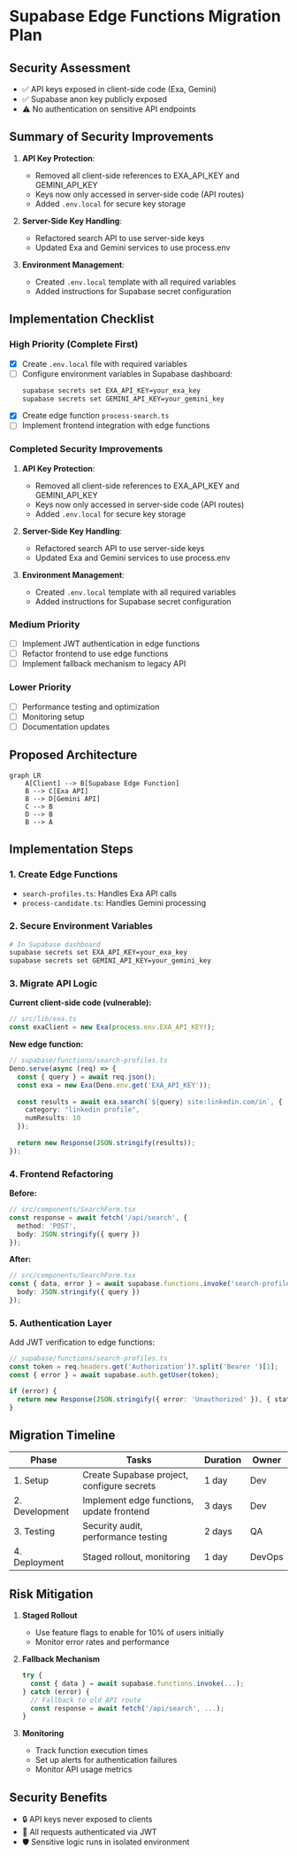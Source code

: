 # Supabase Edge Functions Migration Plan

## Security Assessment
- ✅ API keys exposed in client-side code (Exa, Gemini)
- ✅ Supabase anon key publicly exposed
- ⚠️ No authentication on sensitive API endpoints

## Summary of Security Improvements
1. **API Key Protection**:
   - Removed all client-side references to EXA_API_KEY and GEMINI_API_KEY
   - Keys now only accessed in server-side code (API routes)
   - Added `.env.local` for secure key storage

2. **Server-Side Key Handling**:
   - Refactored search API to use server-side keys
   - Updated Exa and Gemini services to use process.env

3. **Environment Management**:
   - Created `.env.local` template with all required variables
   - Added instructions for Supabase secret configuration

## Implementation Checklist
### High Priority (Complete First)
- [x] Create `.env.local` file with required variables
- [ ] Configure environment variables in Supabase dashboard:
  ```bash
  supabase secrets set EXA_API_KEY=your_exa_key
  supabase secrets set GEMINI_API_KEY=your_gemini_key
  ```
- [x] Create edge function `process-search.ts`
- [ ] Implement frontend integration with edge functions

### Completed Security Improvements
1. **API Key Protection**:
   - Removed all client-side references to EXA_API_KEY and GEMINI_API_KEY
   - Keys now only accessed in server-side code (API routes)
   - Added `.env.local` for secure key storage

2. **Server-Side Key Handling**:
   - Refactored search API to use server-side keys
   - Updated Exa and Gemini services to use process.env

3. **Environment Management**:
   - Created `.env.local` template with all required variables
   - Added instructions for Supabase secret configuration

### Medium Priority
- [ ] Implement JWT authentication in edge functions
- [ ] Refactor frontend to use edge functions
- [ ] Implement fallback mechanism to legacy API

### Lower Priority
- [ ] Performance testing and optimization
- [ ] Monitoring setup
- [ ] Documentation updates

## Proposed Architecture
```mermaid
graph LR
    A[Client] --> B[Supabase Edge Function]
    B --> C[Exa API]
    B --> D[Gemini API]
    C --> B
    D --> B
    B --> A
```

## Implementation Steps

### 1. Create Edge Functions
- `search-profiles.ts`: Handles Exa API calls
- `process-candidate.ts`: Handles Gemini processing

### 2. Secure Environment Variables
```bash
# In Supabase dashboard
supabase secrets set EXA_API_KEY=your_exa_key
supabase secrets set GEMINI_API_KEY=your_gemini_key
```

### 3. Migrate API Logic
**Current client-side code (vulnerable):**
```typescript
// src/lib/exa.ts
const exaClient = new Exa(process.env.EXA_API_KEY!);
```

**New edge function:**
```typescript
// supabase/functions/search-profiles.ts
Deno.serve(async (req) => {
  const { query } = await req.json();
  const exa = new Exa(Deno.env.get('EXA_API_KEY'));
  
  const results = await exa.search(`${query} site:linkedin.com/in`, {
    category: "linkedin profile",
    numResults: 10
  });
  
  return new Response(JSON.stringify(results));
});
```

### 4. Frontend Refactoring
**Before:**
```typescript
// src/components/SearchForm.tsx
const response = await fetch('/api/search', {
  method: 'POST',
  body: JSON.stringify({ query })
});
```

**After:**
```typescript
// src/components/SearchForm.tsx
const { data, error } = await supabase.functions.invoke('search-profiles', {
  body: JSON.stringify({ query })
});
```

### 5. Authentication Layer
Add JWT verification to edge functions:
```typescript
// supabase/functions/search-profiles.ts
const token = req.headers.get('Authorization')?.split('Bearer ')[1];
const { error } = await supabase.auth.getUser(token);

if (error) {
  return new Response(JSON.stringify({ error: 'Unauthorized' }), { status: 401 });
}
```

## Migration Timeline
| Phase | Tasks | Duration | Owner |
|-------|-------|----------|-------|
| 1. Setup | Create Supabase project, configure secrets | 1 day | Dev |
| 2. Development | Implement edge functions, update frontend | 3 days | Dev |
| 3. Testing | Security audit, performance testing | 2 days | QA |
| 4. Deployment | Staged rollout, monitoring | 1 day | DevOps |

## Risk Mitigation
1. **Staged Rollout**
   - Use feature flags to enable for 10% of users initially
   - Monitor error rates and performance

2. **Fallback Mechanism**
   ```typescript
   try {
     const { data } = await supabase.functions.invoke(...);
   } catch (error) {
     // Fallback to old API route
     const response = await fetch('/api/search', ...);
   }
   ```

3. **Monitoring**
   - Track function execution times
   - Set up alerts for authentication failures
   - Monitor API usage metrics

## Security Benefits
- 🔒 API keys never exposed to clients
- 🔐 All requests authenticated via JWT
- 🛡️ Sensitive logic runs in isolated environment